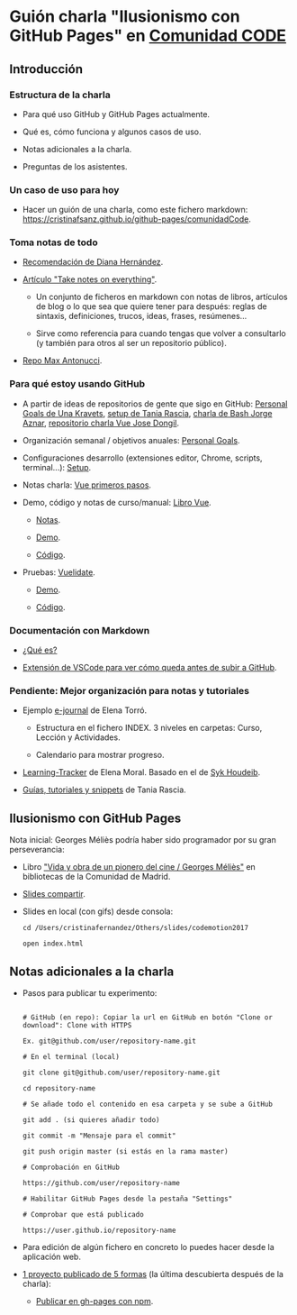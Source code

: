 # Guión charla "Ilusionismo con GitHub Pages" en [Comunidad CODE](https://comunidadcode.com/)

## Introducción

### Estructura de la charla

- Para qué uso GitHub y GitHub Pages actualmente.

- Qué es, cómo funciona y algunos casos de uso.

- Notas adicionales a la charla.

- Preguntas de los asistentes.

### Un caso de uso para hoy

- Hacer un guión de una charla, como este fichero markdown: https://cristinafsanz.github.io/github-pages/comunidadCode.

### Toma notas de todo

- [Recomendación de Diana Hernández](https://twitter.com/IfThenElse__/status/960117304456564736).

- [Artículo "Take notes on everything"](https://dev.to/maxwell_dev/takes-notes-on-everything-3io).

    - Un conjunto de ficheros en markdown con notas de libros, artículos de blog o lo que sea que quiere tener para después: reglas de sintaxis, definiciones, trucos, ideas, frases, resúmenes...

    - Sirve como referencia para cuando tengas que volver a consultarlo (y también para otros al ser un repositorio público).

- [Repo Max Antonucci](https://github.com/maxx1128/Webdev-Study-Notes).

### Para qué estoy usando GitHub

- A partir de ideas de repositorios de gente que sigo en GitHub: [Personal Goals de Una Kravets](https://una.im/personal-goals-guide/), [setup de Tania Rascia](https://github.com/taniarascia/setup), [charla de Bash Jorge Aznar](https://gist.github.com/jorgeatgu/6b1f9bdf8ae9b02ad69d2f7bd039aac9#automatizaci%C3%B3n-con-gulp-y-bash), [repositorio charla Vue Jose Dongil](https://github.com/jdonsan/charla-aprendiendo-vuejs).

- Organización semanal / objetivos anuales: [Personal Goals](https://github.com/cristinafsanz/personal-goals).

- Configuraciones desarrollo (extensiones editor, Chrome, scripts, terminal...): [Setup](https://github.com/cristinafsanz/setup).

- Notas charla: [Vue primeros pasos](https://github.com/cristinafsanz/vuejs-primeros-pasos).

- Demo, código y notas de curso/manual: [Libro Vue](https://github.com/cristinafsanz/vuejs-primeros-pasos/blob/master/libro-vue/README.md).
  
    - [Notas](https://github.com/cristinafsanz/vuejs-primeros-pasos/blob/master/libro-vue/README.md#cap%C3%ADtulo-4-creando-componentes).

    - [Demo](https://cristinafsanz.github.io/vuejs-primeros-pasos/libro-vue/capitulo4/).

    - [Código](https://github.com/cristinafsanz/vuejs-primeros-pasos/tree/master/libro-vue/capitulo4).

- Pruebas: [Vuelidate](https://github.com/cristinafsanz/vuejs-primeros-pasos/blob/master/vue-playground/phone-formatting/vuelidate-example/README.md).

    - [Demo](https://cristinafsanz.github.io/vuejs-primeros-pasos/vue-playground/phone-formatting/vuelidate-example/dist/).

    - [Código](https://github.com/cristinafsanz/vuejs-primeros-pasos/tree/master/vue-playground/phone-formatting/vuelidate-example/src).

### Documentación con Markdown

- [¿Qué es?](https://dev.to/kazz/boost-your-productivity-using-markdown-1be)

- [Extensión de VSCode para ver cómo queda antes de subir a GitHub](https://marketplace.visualstudio.com/items?itemName=hnw.vscode-auto-open-markdown-preview).

### Pendiente: Mejor organización para notas y tutoriales

- Ejemplo [e-journal](https://github.com/elenatorro/e-journal) de Elena Torró.

    - Estructura en el fichero INDEX. 3 niveles en carpetas: Curso, Lección y Actividades.

    - Calendario para mostrar progreso.

- [Learning-Tracker](https://github.com/elena-in-code/Learning-Tracker) de Elena Moral. Basado en el de [Syk Houdeib](https://github.com/Syknapse/My-Learning-Tracker).

- [Guías, tutoriales y snippets](https://github.com/taniarascia/guides) de Tania Rascia.

## Ilusionismo con GitHub Pages

Nota inicial: Georges Méliès podría haber sido programador por su gran perseverancia: 

- Libro ["Vida y obra de un pionero del cine / Georges Méliès"](http://www.madrid.org/biblio_publicas/cgi-bin/abnetopac?TITN=999193#absysNET) en bibliotecas de la Comunidad de Madrid.

- [Slides compartir](https://cristinafsanz.github.io/slides/github-pages/#slide=1).

- Slides en local (con gifs) desde consola:

    ```
    cd /Users/cristinafernandez/Others/slides/codemotion2017

    open index.html

    ```

## Notas adicionales a la charla

- Pasos para publicar tu experimento:

    ```

    # GitHub (en repo): Copiar la url en GitHub en botón "Clone or download": Clone with HTTPS

    Ex. git@github.com/user/repository-name.git

    # En el terminal (local)

    git clone git@github.com/user/repository-name.git

    cd repository-name

    # Se añade todo el contenido en esa carpeta y se sube a GitHub

    git add . (si quieres añadir todo)

    git commit -m "Mensaje para el commit"

    git push origin master (si estás en la rama master)

    # Comprobación en GitHub

    https://github.com/user/repository-name

    # Habilitar GitHub Pages desde la pestaña "Settings"

    # Comprobar que está publicado

    https://user.github.io/repository-name

    ```

- Para edición de algún fichero en concreto lo puedes hacer desde la aplicación web.

- [1 proyecto publicado de 5 formas](https://cristinafsanz.github.io/slides/github-pages/#slide=22) (la última descubierta después de la charla):

    - [Publicar en gh-pages con npm](https://github.com/cristinafsanz/vue-gh-pages-npm).





